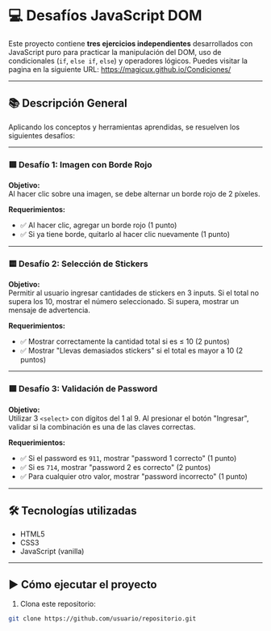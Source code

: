 # 💻 Desafíos JavaScript DOM

Este proyecto contiene **tres ejercicios independientes** desarrollados con JavaScript puro para practicar la manipulación del DOM, uso de condicionales (`if`, `else if`, `else`) y operadores lógicos.
Puedes visitar la pagina en la siguiente URL: https://magicux.github.io/Condiciones/

---

## 📚 Descripción General

Aplicando los conceptos y herramientas aprendidas, se resuelven los siguientes desafíos:

---

### 🟥 Desafío 1: Imagen con Borde Rojo

**Objetivo:**  
Al hacer clic sobre una imagen, se debe alternar un borde rojo de 2 píxeles.

**Requerimientos:**

- ✅ Al hacer clic, agregar un borde rojo (1 punto)
- ✅ Si ya tiene borde, quitarlo al hacer clic nuevamente (1 punto)

---

### 🟨 Desafío 2: Selección de Stickers

**Objetivo:**  
Permitir al usuario ingresar cantidades de stickers en 3 inputs. Si el total no supera los 10, mostrar el número seleccionado. Si supera, mostrar un mensaje de advertencia.

**Requerimientos:**

- ✅ Mostrar correctamente la cantidad total si es ≤ 10 (2 puntos)
- ✅ Mostrar "Llevas demasiados stickers" si el total es mayor a 10 (2 puntos)

---

### 🟩 Desafío 3: Validación de Password

**Objetivo:**  
Utilizar 3 `<select>` con dígitos del 1 al 9. Al presionar el botón "Ingresar", validar si la combinación es una de las claves correctas.

**Requerimientos:**

- ✅ Si el password es `911`, mostrar "password 1 correcto" (1 punto)
- ✅ Si es `714`, mostrar "password 2 es correcto" (2 puntos)
- ✅ Para cualquier otro valor, mostrar "password incorrecto" (1 punto)

---

## 🛠️ Tecnologías utilizadas

- HTML5
- CSS3
- JavaScript (vanilla)

---

## ▶️ Cómo ejecutar el proyecto

1. Clona este repositorio:

```bash
git clone https://github.com/usuario/repositorio.git
